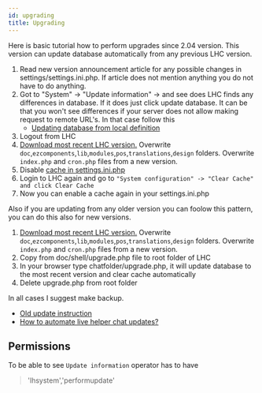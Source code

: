 ```yaml
---
id: upgrading
title: Upgrading
---
```


Here is basic tutorial how to perform upgrades since 2.04 version. This version can update database automatically from any previous LHC version.

1. Read new version announcement article for any possible changes in settings/settings.ini.php. If article does not mention anything you do not have to do anything.
2. Got to "System" -> "Update information" -> and see does LHC finds any differences in database. If it does just click update database. It can be that you won't see differences if your server does not allow making request to remote URL's. In that case follow this 
    * [Updating database from local definition](system/command.md#updates-live-helper-chat-database-directly-from-console)
3. Logout from LHC
4. [Download most recent LHC version.](http://livehelperchat.com/article/static/5) Overwrite `doc`,`ezcomponents`,`lib`,`modules`,`pos`,`translations`,`design` folders. Overwrite `index.php` and `cron.php` files from a new version.
5. Disable [cache in settings.ini.php](debug.md#disabling-cache)
6. Login to LHC again and go to `"System configuration" -> "Clear Cache" and click Clear Cache`
7. Now you can enable a cache again in your settings.ini.php

Also if you are updating from any older version you can foolow this pattern, you can do this also for new versions.

1. [Download most recent LHC version.](http://livehelperchat.com/article/static/5) Overwrite `doc`,`ezcomponents`,`lib`,`modules`,`pos`,`translations`,`design` folders. Overwrite `index.php` and `cron.php` files from a new version.
2. Copy from doc/shell/upgrade.php file to root folder of LHC
3. In your browser type chatfolder/upgrade.php, it will update database to the most recent version and clear cache automatically
4. Delete upgrade.php from root folder

In all cases I suggest make backup.

*   [Old update instruction](https://livehelperchat.com/old-upgrading-instructions-335a.html)
*   [How to automate live helper chat updates?](https://livehelperchat.com/how-to-automate-live-helper-chat-updates-338a.html)

## Permissions

To be able to see `Update information` operator has to have

> 'lhsystem','performupdate'